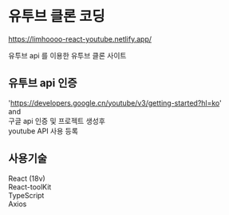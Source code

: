 # 유투브 클론 코딩

https://limhoooo-react-youtube.netlify.app/<br/>

유투브 api 를 이용한 유투브 클론 사이트

## 유투브 api 인증

'https://developers.google.cn/youtube/v3/getting-started?hl=ko' <br>
and <br>
구글 api 인증 및 프로젝트 생성후 <br>
youtube API 사용 등록 <br>

## 사용기술

React (18v) <br>
React-toolKit <br>
TypeScript <br>
Axios <br>
